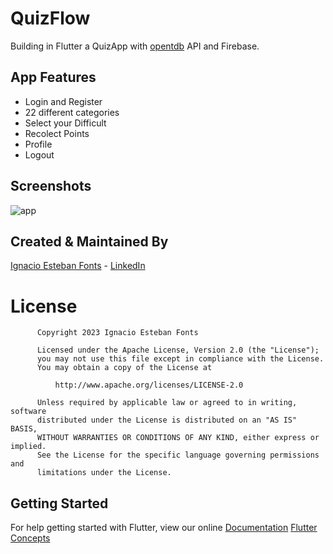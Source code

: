 # QuizFlow

Building in Flutter a QuizApp with [opentdb](https://opentdb.com/api_config.php) API and Firebase.

## App Features

- Login and Register
- 22 different categories
- Select your Difficult
- Recolect Points
- Profile
- Logout

## Screenshots

![app](https://user-images.githubusercontent.com/93054257/218291596-61ccaa65-fb51-47cb-a5a3-9e2f60134abe.jpg)


## Created & Maintained By

[Ignacio Esteban Fonts](https://github.com/fontsignacio) - [LinkedIn](https://www.linkedin.com/in/ignacio-esteban-fonts-731588165/)

# License

          Copyright 2023 Ignacio Esteban Fonts

          Licensed under the Apache License, Version 2.0 (the "License");
          you may not use this file except in compliance with the License.
          You may obtain a copy of the License at

              http://www.apache.org/licenses/LICENSE-2.0

          Unless required by applicable law or agreed to in writing, software
          distributed under the License is distributed on an "AS IS" BASIS,
          WITHOUT WARRANTIES OR CONDITIONS OF ANY KIND, either express or implied.
          See the License for the specific language governing permissions and
          limitations under the License.
      
      
 ## Getting Started

For help getting started with Flutter, view our online
[Documentation](https://flutter.io/)      [Flutter Concepts](https://github.com/fontsignacio/Flutter)
